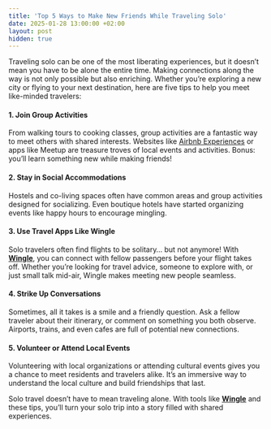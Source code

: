 ```yaml
---
title: 'Top 5 Ways to Make New Friends While Traveling Solo'
date: 2025-01-28 13:00:00 +02:00
layout: post
hidden: true
---
```


Traveling solo can be one of the most liberating experiences, but it doesn’t mean you have to be alone the entire time. Making connections along the way is not only possible but also enriching. Whether you’re exploring a new city or flying to your next destination, here are five tips to help you meet like-minded travelers:

#### 1. **Join Group Activities**

From walking tours to cooking classes, group activities are a fantastic way to meet others with shared interests. Websites like [Airbnb Experiences](https://www.airbnb.com/s/experiences) or apps like Meetup are treasure troves of local events and activities. Bonus: you’ll learn something new while making friends!

#### 2. **Stay in Social Accommodations**

Hostels and co-living spaces often have common areas and group activities designed for socializing. Even boutique hotels have started organizing events like happy hours to encourage mingling.

#### 3. **Use Travel Apps Like Wingle**

Solo travelers often find flights to be solitary… but not anymore! With **[Wingle](https://letswingle.com)**, you can connect with fellow passengers before your flight takes off. Whether you’re looking for travel advice, someone to explore with, or just small talk mid-air, Wingle makes meeting new people seamless.

#### 4. **Strike Up Conversations**

Sometimes, all it takes is a smile and a friendly question. Ask a fellow traveler about their itinerary, or comment on something you both observe. Airports, trains, and even cafes are full of potential new connections.

#### 5. **Volunteer or Attend Local Events**

Volunteering with local organizations or attending cultural events gives you a chance to meet residents and travelers alike. It’s an immersive way to understand the local culture and build friendships that last.

Solo travel doesn’t have to mean traveling alone. With tools like **[Wingle](https://letswingle.com)** and these tips, you’ll turn your solo trip into a story filled with shared experiences.
